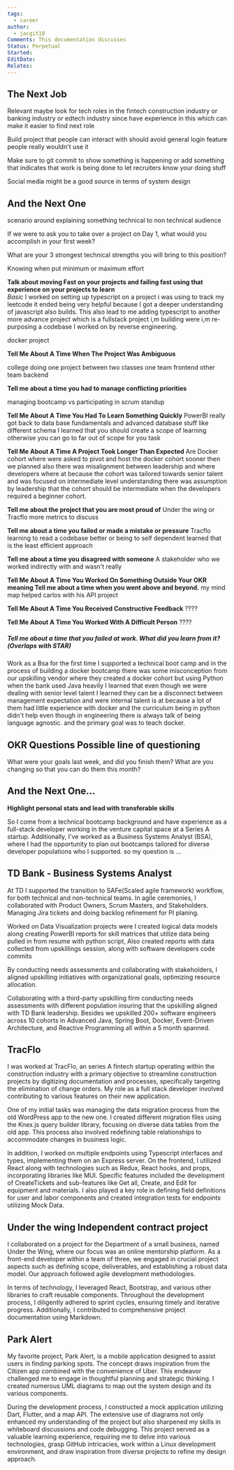 ```yaml
---
tags:
  - career
author:
  - jacgit18
Comments: This documentation discusses
Status: Perpetual
Started: 
EditDate: 
Relates:
---
```

## The Next Job

Relevant maybe look for tech roles in the fintech construction industry or banking industry or edtech industry since have experience in this which can make it easier to find next role


Build project that people can interact with should avoid general login feature people really wouldn't use it 


Make sure to git commit to show something is happening or add something that indicates that work is being done to let recruiters know your doing stuff

Social media might be a good source in terms of system design

## And the Next One 

scenario around explaining something technical to non technical audience  
  

If we were to ask you to take over a project on Day 1, what would you accomplish in your first week?


What are your 3 strongest technical strengths you will bring to this position? 

Knowing when put minimum or maximum effort

  
  
**Talk about moving Fast on your projects and failing fast using that experience on your projects to learn**  
*Basic*
I worked on setting up typescript on a project i was using to track my leetcode it ended being very helpful because I got a deeper understanding of javascript also builds. This also lead to me adding typescript to another more advance project which is a fullstack project i,m building were i,m re-purposing a codebase I worked on by reverse engineering.    

docker project


  
**Tell Me About A Time When The Project Was Ambiguous**  

college doing one project between two classes one team frontend other team backend 

  
**Tell me about a time you had to manage conflicting priorities**

managing bootcamp vs participating in scrum standup
  
**Tell Me About A Time You Had To Learn Something Quickly** 
PowerBI really got back to data base fundamentals and advanced database stuff like different schema I learned that you should create a scope of learning otherwise you can go to far out of scope for you task
  
**Tell Me About A Time A Project Took Longer Than Expected**
Are Docker cohort where were asked to pivot and host the docker cohort sooner then we planned also there was misalignment between leadership and where developers where at because the cohort was tailored towards senior talent and was focused on intermediate  level understanding  there was assumption by leadership that the cohort should be intermediate when the developers required a beginner cohort.

**Tell me about the project that you are most proud of**
Under the wing or Tracflo more metrics to discuss
  
**Tell me about a time you failed or made a mistake or pressure**
Tracflo learning to read a codebase better or being to self dependent learned that is the least efficient approach 



**Tell me about a time you disagreed with someone**
A stakeholder who we worked indirectly with and wasn't really 
  

**Tell Me About A Time You Worked On Something Outside Your OKR meaning Tell me about a time when you went above and beyond.**
my mind map helped carlos with his API project  


  
**Tell Me About A Time You Received Constructive Feedback**
????

**Tell Me About A Time You Worked With A Difficult Person**
????


##### Tell me about a time that you failed at work. What did you learn from it?(Overlaps with STAR) 

Work as a Bsa for the first time I supported a technical boot camp and in the process of building a docker bootcamp there was some misconception from our upskilling vendor where they created a docker cohort but using Python when the bank used Java heavily I learned that even though we were dealing with senior level talent I learned they can be a disconnect between management expectation and were internal talent is at because a lot of them had little experience with docker and the curriculum being in python didn't help even though in engineering there is always talk of being language agnostic. and the primary goal was to teach docker.    

## OKR Questions Possible line of questioning
What were your goals last week, and did you finish them? What are you changing so that you can do them this month?


## And the Next One... 
**Highlight personal stats and lead with transferable skills**

So I come from a technical bootcamp background and have experience as a full-stack developer working in the venture capital space at a Series A startup. Additionally, I've worked as a Business Systems Analyst (BSA), where I had the opportunity to plan out bootcamps tailored for diverse developer populations who I supported. so my question is ...



## TD Bank - Business Systems Analyst 

At TD I supported the transition to SAFe(Scaled agile framework) workflow, for both technical and non-technical teams. In agile ceremonies, I collaborated with Product Owners, Scrum Masters, and Stakeholders. Managing Jira tickets and doing backlog refinement for PI planing.

Worked on Data Visualization projects were I created logical data models along creating PowerBI reports for skill matrices that utilize data being pulled in from resume with python script, Also created reports with data collected from upskillings session, along with software developers code commits  

By conducting needs assessments and collaborating with stakeholders, I aligned upskilling initiatives with organizational goals, optimizing resource allocation.

Collaborating with a third-party upskilling firm conducting needs assessments with different population insuring that the upskilling aligned with TD Bank leadership. Besides we upskilled 200+ software engineers across 10 cohorts in Advanced Java, Spring Boot, Docker, Event-Driven Architecture, and Reactive Programming all within a 5 month spanned.

## TracFlo  

I was worked at TracFlo, an series A fintech startup operating within the construction industry with a primary objective to streamline construction projects by digitizing documentation and processes, specifically targeting the elimination of change orders. My role as a full stack developer involved contributing to various features on their new application.

One of my initial tasks was managing the data migration process from the old WordPress app to the new one. I created different migration files using the Knex.js query builder library, focusing on diverse data tables from the old app. This process also involved redefining table relationships to accommodate changes in business logic.

In addition, I worked on multiple endpoints using Typescript interfaces and types, implementing them on an Express server. On the frontend, I utilized React along with technologies such as Redux, React hooks, and props, incorporating libraries like MUI. Specific features included the development of CreateTickets and sub-features like Get all, Create, and Edit for equipment and materials. I also played a key role in defining field definitions for user and labor components and created integration tests for endpoints utilizing Mock Data.

## Under the wing Independent contract project 

I collaborated on a project for the Department of a small business, named Under the Wing, where our focus was an online mentorship platform. As a front-end developer within a team of three, we engaged in crucial project aspects such as defining scope, deliverables, and establishing a robust data model. Our approach followed agile development methodologies.

In terms of technology, I leveraged React, Bootstrap, and various other libraries to craft reusable components. Throughout the development process, I diligently adhered to sprint cycles, ensuring timely and iterative progress. Additionally, I contributed to comprehensive project documentation using Markdown.


## Park Alert 

My favorite project, Park Alert, is a mobile application designed to assist users in finding parking spots. The concept draws inspiration from the Citizen app combined with the convenience of Uber. This endeavor challenged me to engage in thoughtful planning and strategic thinking. I created numerous UML diagrams to map out the system design and its various components.

During the development process, I constructed a mock application utilizing Dart, Flutter, and a map API. The extensive use of diagrams not only enhanced my understanding of the project but also sharpened my skills in whiteboard discussions and code debugging. This project served as a valuable learning experience, requiring me to delve into various technologies, grasp GitHub intricacies, work within a Linux development environment, and draw inspiration from diverse projects to refine my design approach.




